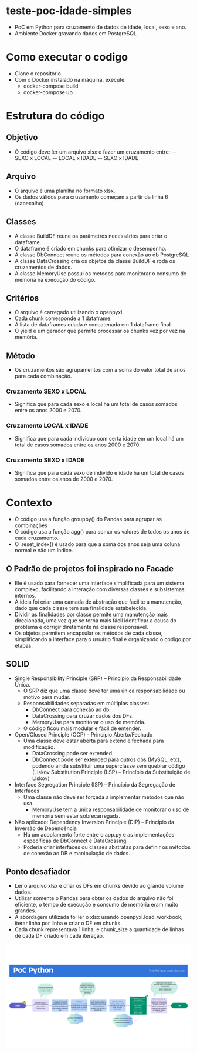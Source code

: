# teste-poc-idade-simples
- PoC em Python para cruzamento de dados de idade, local, sexo e ano.
- Ambiente Docker gravando dados em PostgreSQL

# Como executar o codigo
- Clone o repositorio.
- Com o Docker instalado na máquina, execute:
  - docker-compose build
  - docker-compose up

# Estrutura do código
## Objetivo
- O código deve ler um arquivo xlsx e fazer um cruzamento entre:
-- SEXO x LOCAL
-- LOCAL x IDADE
-- SEXO x IDADE

## Arquivo
- O arquivo é uma planilha no formato xlsx.
- Os dados válidos para cruzamento começam a partir da linha 6 (cabecalho)

## Classes
- A classe BuildDF reune os parâmetros necessários para criar o dataframe.
- O dataframe é criado em chunks para otimizar o desempenho.
- A classe DbConnect reune os métodos para conexão ao db PostgreSQL
- A classe DataCrossing cria os objetos da classe BuildDF e roda os cruzamentos de dados.
- A classe MemoryUse possui os metodos para monitorar o consumo de memoria na execução do código.

## Critérios
- O arquivo é carregado utilizando o openpyxl.
- Cada chunk corresponde a 1 dataframe.
- A lista de dataframes criada é concatenada em 1 dataframe final.
- O yield é um gerador que permite processar os chunks vez por vez na memória.

## Método
- Os cruzamentos são agrupamentos com a soma do valor total de anos para cada combinação.

### Cruzamento SEXO x LOCAL
- Significa que para cada sexo e local há um total de casos somados entre os anos 2000 e 2070.

### Cruzamento LOCAL x IDADE
- Significa que para cada individuo com certa idade em um local há um total de casos somados entre os anos 2000 e 2070.

### Cruzamento SEXO x IDADE
- Significa que para cada sexo de indivído e idade há um total de casos somados entre os anos de 2000 e 2070.

# Contexto
- O código usa a função groupby() do Pandas para agrupar as combinações
- O código usa a função agg() para somar os valores de todos os anos de cada cruzamento.
- O .reset_index() é usado para que a soma dos anos seja uma coluna normal e não um índice.

## O Padrão de projetos foi inspirado no Facade
- Ele é usado para fornecer uma interface simplificada para um sistema complexo, facilitando a interação com diversas classes e subsistemas internos.
- A ideia foi criar uma camada de abstração que facilite a manutenção, dado que cada classe tem sua finalidade estabelecida.
- Dividir as finalidades por classe permite uma manutenção mais direcionada, uma vez que se torna mais fácil identificar a causa do problema e corrigir diretamente na classe responsável.
- Os objetos permitem encapsular os métodos de cada classe, simplificando a interface para o usuário final e organizando o código por etapas.

## SOLID
- Single Responsibility Principle (SRP) – Princípio da Responsabilidade Única.
  - O SRP diz que uma classe deve ter uma única responsabilidade ou motivo para mudar.
  - Responsabilidades separadas em múltiplas classes:
    - DbConnect para conexão ao db.
    - DataCrossing para cruzar dados dos DFs.
    - MemoryUse para monitorar o uso de memória.
  - O código ficou mais modular e fácil de entender.
- Open/Closed Principle (OCP) – Princípio Aberto/Fechado
  - Uma classe deve estar aberta para extend e fechada para modificação.
    - DataCrossing pode ser extended.
    - DbConnect pode ser extended para outros dbs (MySQL, etc), podendo ainda substituir uma superclasse sem quebrar código (Liskov Substitution Principle (LSP) – Princípio da Substituição de Liskov)
- Interface Segregation Principle (ISP) – Princípio da Segregação de Interfaces
  - Uma classe não deve ser forçada a implementar métodos que não usa.
    - MemoryUse tem a única responsabilidade de monitorar o uso de memória sem estar sobrecarregada.
- Não aplicado: Dependency Inversion Principle (DIP) – Princípio da Inversão de Dependência
  - Há um acoplamento forte entre o app.py e as implementações específicas de DbConnect e DataCrossing.
  - Poderia criar interfaces ou classes abstratas para definir os métodos de conexão ao DB e manipulação de dados.

## Ponto desafiador
- Ler o arquivo xlsx e criar os DFs em chunks devido ao grande volume dados.
- Utilizar somente o Pandas para obter os dados do arquivo não foi eficiente, o tempo de execução e consumo de memória eram muito grandes.
- A abordagem utilizada foi ler o xlsx usando openpyxl.load_workbook, iterar linha por linha e criar o DF em chunks.
- Cada chunk representava 1 linha, e chunk_size a quantidade de linhas de cada DF criado em cada iteração.

![Workflow teste-conveste](./assets/poc-python.png)
